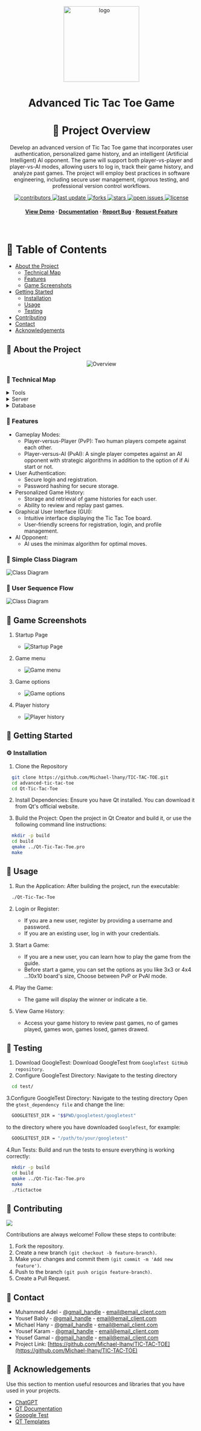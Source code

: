                     
  

<div align="center">

  <img src="TicTacToeLast - Copy/images/icon.png"   alt="logo" width="200" height="auto" />
  <h1>Advanced Tic Tac Toe Game</h1>
  
  <!-- Table of Contents -->
# :notebook_with_decorative_cover: Project Overview                                                          
  Develop an advanced version of Tic Tac Toe game that incorporates user authentication,
personalized game history, and an intelligent (Artificial Intelligent) AI opponent. The game will
support both player-vs-player and player-vs-AI modes, allowing users to log in, track their game
history, and analyze past games. The project will employ best practices in software
engineering, including secure user management, rigorous testing, and professional version
control workflows.
  
<!-- Badges -->
<p>
  <a href="https://github.com/Michael-lhany/TIC-TAC-TOE/graphs/contributors">
    <img src="https://img.shields.io/github/contributors/Michael-lhany/TIC-TAC-TOE" alt="contributors" />
  </a>
  <a href="">
    <img src="https://img.shields.io/github/last-commit/Michael-lhany/TIC-TAC-TOE" alt="last update" />
  </a>
  <a href="https://github.com/Michael-lhany/TIC-TAC-TOE/network/members">
    <img src="https://img.shields.io/github/forks/Michael-lhany/TIC-TAC-TOE" alt="forks" />
  </a>
  <a href="https://github.com/Michael-lhany/TIC-TAC-TOE/stargazers">
    <img src="https://img.shields.io/github/stars/Michael-lhany/TIC-TAC-TOE" alt="stars" />
  </a>
  <a href="https://github.com/Michael-lhany/TIC-TAC-TOE/issues/">
    <img src="https://img.shields.io/github/issues/Michael-lhany/TIC-TAC-TOE" alt="open issues" />
  </a>
  <a href="https://github.com/Michael-lhany/TIC-TAC-TOE/master/LICENSE">
    <img src="https://img.shields.io/github/license/Michael-lhany/TIC-TAC-TOE.svg" alt="license" />
  </a>
</p>
   
<h4>
    <a href="https://github.com/Michael-lhany/TIC-TAC-TOE/overview.gif">View Demo</a>
  <span> · </span>
    <a href="https://github.com/Michael-lhany/TIC-TAC-TOE/TicTacToe SRS.doc">Documentation</a>
  <span> · </span>
    <a href="https://github.com/Michael-lhany/TIC-TAC-TOE/issues/">Report Bug</a>
  <span> · </span>
    <a href="https://github.com/Michael-lhany/TIC-TAC-TOE/issues/">Request Feature</a>
  </h4>
</div>

<br />

<!-- Table of Contents -->
# :notebook_with_decorative_cover: Table of Contents                                                                                                    
- [About the Project](#star2-about-the-project)
  * [Technical Map](#space_invader-tech-stack)
  * [Features](#dart-features)
  * [Game Screenshots](#key-environment-variables)
- [Getting Started](#toolbox-getting-started)
  * [Installation](#gear-installation)
  * [Usage](#toolbox)
  * [Testing](#bangbang-prerequisites)
- [Contributing](#wave-contributing)
- [Contact](#handshake-contact)
- [Acknowledgements](#gem-acknowledgements)
  

<!-- About the Project -->
## :star2: About the Project

<div align="center">
  <img src="overview.gif" alt="Overview" />
</div>

<!-- Tools -->
### :space_invader: Technical Map

<details>
  <summary>Tools</summary>
  <ul>
    <li><a href="https://visualstudio.microsoft.com/">VisualStudio</a></li>
    <li><a href="https://www.jetbrains.com/clion/">CLion</a></li>
    <li><a href="https://www.qt.io/product/development-tools">GUI Framework: Qt</a></li>
    <li><a href="https://en.wikipedia.org/wiki/Google_Test">GoogleTest framework</a></li>
    <li><a href="https://doc.qt.io/qt-6/qmake-manual.html">Qmake</a></li>
  </ul>
</details>

<details>
  <summary>Server</summary>
  <ul>
    <li><a href="https://github.com/">Git & Github</a></li>
  </ul>
</details>

<details>
<summary>Database</summary>
  <ul>
    <li><a href="https://www.mysql.com/">MySQL</a></li>
  </ul>
</details>

<!-- Features -->
### :dart: Features

- Gameplay Modes:
     * Player-versus-Player (PvP): Two human players compete against each other.
     * Player-versus-AI (PvAI): A single player competes against an AI opponent with strategic algorithms in addition to the option of if Ai start or not.
- User Authentication:
     * Secure login and registration.
     * Password hashing for secure storage.
- Personalized Game History:
     * Storage and retrieval of game histories for each user.
     * Ability to review and replay past games.
- Graphical User Interface (GUI):
     * Intuitive interface displaying the Tic Tac Toe board.
     * User-friendly screens for registration, login, and profile management.
- AI Opponent:
     * AI uses the minimax algorithm for optimal moves.

<!-- Simple Class Diagram -->
### :art: Simple Class Diagram
![Class Diagram](https://github.com/Michael-lhany/TIC-TAC-TOE/blob/main/simple%20class%20diagram.png)

<!-- User Sequence Flow -->
### :key: User Sequence Flow
![Class Diagram](https://github.com/Michael-lhany/TIC-TAC-TOE/blob/main/SequenceDiagram.png)

<!-- Game Screenshots -->
##  :art: Game Screenshots
1. Startup Page

   - ![Startup Page](https://github.com/Michael-lhany/TIC-TAC-TOE/blob/main/asserts/Capture.PNG)

2. Game menu

   - ![Game menu](https://github.com/Michael-lhany/TIC-TAC-TOE/blob/main/asserts/Capture2.PNG)

3. Game options

   - ![Game options](https://github.com/Michael-lhany/TIC-TAC-TOE/blob/main/asserts/Capture3.PNG)

4. Player history

   - ![Player history](https://github.com/Michael-lhany/TIC-TAC-TOE/blob/main/asserts/Capture4.PNG)

<!-- Getting Started -->
## 	:toolbox: Getting Started

<!-- Installation -->
### :gear: Installation
1. Clone the Repository
```bash
  git clone https://github.com/Michael-lhany/TIC-TAC-TOE.git
  cd advanced-tic-tac-toe
  cd Qt-Tic-Tac-Toe
```
2. Install Dependencies: Ensure you have Qt installed. You can download it from Qt's official website.

3. Build the Project: Open the project in Qt Creator and build it, or use the following command line instructions:
```bash
  mkdir -p build
  cd build
  qmake ../Qt-Tic-Tac-Toe.pro
  make
```

<!-- Usage -->
## :eyes: Usage
1. Run the Application: After building the project, run the executable:
```bash
  ./Qt-Tic-Tac-Toe
```
2. Login or Register:
     - If you are a new user, register by providing a username and password.
     - If you are an existing user, log in with your credentials.

3. Start a Game:
     - If you are a new user, you can learn how to play the game from the guide.
     - Before start a game, you can set the options as you like 3x3 or 4x4 ...10x10 board's size, Choose between PvP or PvAI mode.

4. Play the Game:
     - The game will display the winner or indicate a tie.

5. View Game History:
     - Access your game history to review past games, no of games played, games won, games losed, games drawed.

<!-- Testing -->
## 	:toolbox: Testing
1. Download GoogleTest: Download GoogleTest from `GoogleTest GitHub repository`.
2. Configure GoogleTest Directory: Navigate to the testing directory
```bash
  cd test/
```
3.Configure GoogleTest Directory: Navigate to the testing directory Open the `gtest_dependency file` and change the line:
```bash
  GOOGLETEST_DIR = "$$PWD/googletest/googletest"
```
  to the directory where you have downloaded `GoogleTest`, for example:
```bash
  GOOGLETEST_DIR = "/path/to/your/googletest"
```
4.Run Tests: Build and run the tests to ensure everything is working correctly:
```bash
  mkdir -p build
  cd build
  qmake ../Qt-Tic-Tac-Toe.pro
  make
  ./tictactoe
```

<!-- Contributing -->
## :wave: Contributing

<a href="https://github.com/Louis3797/awesome-readme-template/graphs/contributors">
  <img src="https://contrib.rocks/image?repo=Louis3797/awesome-readme-template" />
</a>


Contributions are always welcome! Follow these steps to contribute:
  1. Fork the repository.
  2. Create a new branch `(git checkout -b feature-branch)`.
  3. Make your changes and commit them `(git commit -m 'Add new feature')`.
  4. Push to the branch `(git push origin feature-branch)`.
  5. Create a Pull Request.


<!-- Contact -->
## :handshake: Contact

- Muhammed Adel - [@gmail_handle](https://gmail.com/twitter_handle) - email@email_client.com
- Yousef Bably - [@gmail_handle](https://gmail.com/twitter_handle) - email@email_client.com
- Michael Hany - [@gmail_handle](https://gmail.com/twitter_handle) - email@email_client.com
- Yousef Karam - [@gmail_handle](https://gmail.com/twitter_handle) - email@email_client.com
- Yousef Gamal - [@gmail_handle](https://gmail.com/twitter_handle) - email@email_client.com
- Project Link: [https://github.com/Michael-lhany/TIC-TAC-TOE](https://github.com/Michael-lhany/TIC-TAC-TOE)

<!-- Acknowledgments -->
## :gem: Acknowledgements

Use this section to mention useful resources and libraries that you have used in your projects.

 - [ChatGPT](https://shields.io/)
 - [QT Documentation](https://doc.qt.io/)
 - [Gooogle Test](https://github.com/google/googletest)
 - [QT Templates](https://doc.qt.io/qt-6/qtquicktemplates2-index.html)

